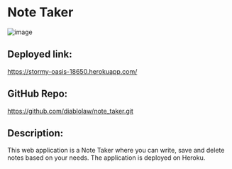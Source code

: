 # Note Taker

![image](https://user-images.githubusercontent.com/94478511/157483870-04642f26-1841-49d1-9f27-2324a40e33f8.png)

## Deployed link:

https://stormy-oasis-18650.herokuapp.com/

## GitHub Repo:

https://github.com/diablolaw/note_taker.git

## Description:

This web application is a Note Taker where you can write, save and delete notes based on your needs. The application is deployed on Heroku.
